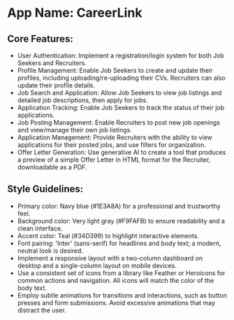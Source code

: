 # **App Name**: CareerLink

## Core Features:

- User Authentication: Implement a registration/login system for both Job Seekers and Recruiters.
- Profile Management: Enable Job Seekers to create and update their profiles, including uploading/re-uploading their CVs. Recruiters can also update their profile details.
- Job Search and Application: Allow Job Seekers to view job listings and detailed job descriptions, then apply for jobs.
- Application Tracking: Enable Job Seekers to track the status of their job applications.
- Job Posting Management: Enable Recruiters to post new job openings and view/manage their own job listings.
- Application Management: Provide Recruiters with the ability to view applications for their posted jobs, and use filters for organization.
- Offer Letter Generation: Use generative AI to create a tool that produces a preview of a simple Offer Letter in HTML format for the Recruiter, downloadable as a PDF.

## Style Guidelines:

- Primary color: Navy blue (#1E3A8A) for a professional and trustworthy feel.
- Background color: Very light gray (#F9FAFB) to ensure readability and a clean interface.
- Accent color: Teal (#34D399) to highlight interactive elements.
- Font pairing: 'Inter' (sans-serif) for headlines and body text; a modern, neutral look is desired.
- Implement a responsive layout with a two-column dashboard on desktop and a single-column layout on mobile devices.
- Use a consistent set of icons from a library like Feather or Heroicons for common actions and navigation. All icons will match the color of the body text.
- Employ subtle animations for transitions and interactions, such as button presses and form submissions. Avoid excessive animations that may distract the user.